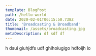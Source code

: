 ```yaml
---
template: BlogPost
path: /hello-world
date: 2020-02-01T06:15:50.738Z
title: 'Broadcasting & Broadband'
thumbnail: /assets/broadcasting.jpg
metaDescription: df sdf df
---
```


h dsui giuhjdfs udf ghihoiugigo hdfoijh io

